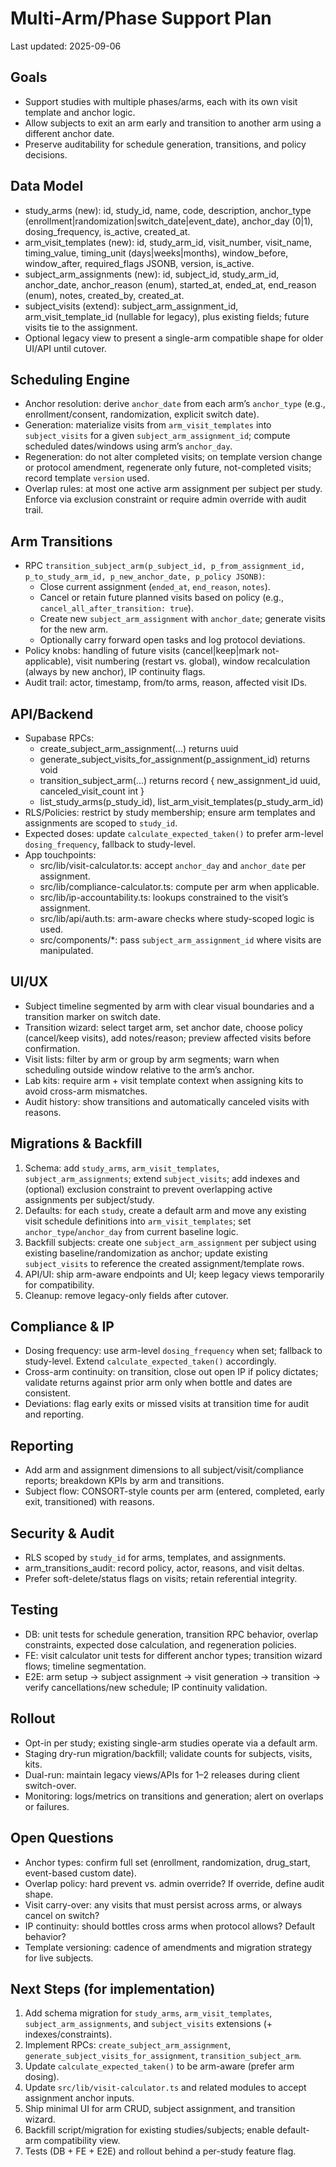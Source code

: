 # Multi-Arm/Phase Support Plan

Last updated: 2025-09-06

## Goals
- Support studies with multiple phases/arms, each with its own visit template and anchor logic.
- Allow subjects to exit an arm early and transition to another arm using a different anchor date.
- Preserve auditability for schedule generation, transitions, and policy decisions.

## Data Model
- study_arms (new): id, study_id, name, code, description, anchor_type (enrollment|randomization|switch_date|event_date), anchor_day (0|1), dosing_frequency, is_active, created_at.
- arm_visit_templates (new): id, study_arm_id, visit_number, visit_name, timing_value, timing_unit (days|weeks|months), window_before, window_after, required_flags JSONB, version, is_active.
- subject_arm_assignments (new): id, subject_id, study_arm_id, anchor_date, anchor_reason (enum), started_at, ended_at, end_reason (enum), notes, created_by, created_at.
- subject_visits (extend): subject_arm_assignment_id, arm_visit_template_id (nullable for legacy), plus existing fields; future visits tie to the assignment.
- Optional legacy view to present a single-arm compatible shape for older UI/API until cutover.

## Scheduling Engine
- Anchor resolution: derive `anchor_date` from each arm’s `anchor_type` (e.g., enrollment/consent, randomization, explicit switch date).
- Generation: materialize visits from `arm_visit_templates` into `subject_visits` for a given `subject_arm_assignment_id`; compute scheduled dates/windows using arm’s `anchor_day`.
- Regeneration: do not alter completed visits; on template version change or protocol amendment, regenerate only future, not-completed visits; record template `version` used.
- Overlap rules: at most one active arm assignment per subject per study. Enforce via exclusion constraint or require admin override with audit trail.

## Arm Transitions
- RPC `transition_subject_arm(p_subject_id, p_from_assignment_id, p_to_study_arm_id, p_new_anchor_date, p_policy JSONB)`:
  - Close current assignment (`ended_at`, `end_reason`, `notes`).
  - Cancel or retain future planned visits based on policy (e.g., `cancel_all_after_transition: true`).
  - Create new `subject_arm_assignment` with `anchor_date`; generate visits for the new arm.
  - Optionally carry forward open tasks and log protocol deviations.
- Policy knobs: handling of future visits (cancel|keep|mark not-applicable), visit numbering (restart vs. global), window recalculation (always by new anchor), IP continuity flags.
- Audit trail: actor, timestamp, from/to arms, reason, affected visit IDs.

## API/Backend
- Supabase RPCs:
  - create_subject_arm_assignment(...) returns uuid
  - generate_subject_visits_for_assignment(p_assignment_id) returns void
  - transition_subject_arm(...) returns record { new_assignment_id uuid, canceled_visit_count int }
  - list_study_arms(p_study_id), list_arm_visit_templates(p_study_arm_id)
- RLS/Policies: restrict by study membership; ensure arm templates and assignments are scoped to `study_id`.
- Expected doses: update `calculate_expected_taken()` to prefer arm-level `dosing_frequency`, fallback to study-level.
- App touchpoints:
  - src/lib/visit-calculator.ts: accept `anchor_day` and `anchor_date` per assignment.
  - src/lib/compliance-calculator.ts: compute per arm when applicable.
  - src/lib/ip-accountability.ts: lookups constrained to the visit’s assignment.
  - src/lib/api/auth.ts: arm-aware checks where study-scoped logic is used.
  - src/components/*: pass `subject_arm_assignment_id` where visits are manipulated.

## UI/UX
- Subject timeline segmented by arm with clear visual boundaries and a transition marker on switch date.
- Transition wizard: select target arm, set anchor date, choose policy (cancel/keep visits), add notes/reason; preview affected visits before confirmation.
- Visit lists: filter by arm or group by arm segments; warn when scheduling outside window relative to the arm’s anchor.
- Lab kits: require arm + visit template context when assigning kits to avoid cross-arm mismatches.
- Audit history: show transitions and automatically canceled visits with reasons.

## Migrations & Backfill
1) Schema: add `study_arms`, `arm_visit_templates`, `subject_arm_assignments`; extend `subject_visits`; add indexes and (optional) exclusion constraint to prevent overlapping active assignments per subject/study.
2) Defaults: for each `study`, create a default arm and move any existing visit schedule definitions into `arm_visit_templates`; set `anchor_type`/`anchor_day` from current baseline logic.
3) Backfill subjects: create one `subject_arm_assignment` per subject using existing baseline/randomization as anchor; update existing `subject_visits` to reference the created assignment/template rows.
4) API/UI: ship arm-aware endpoints and UI; keep legacy views temporarily for compatibility.
5) Cleanup: remove legacy-only fields after cutover.

## Compliance & IP
- Dosing frequency: use arm-level `dosing_frequency` when set; fallback to study-level. Extend `calculate_expected_taken()` accordingly.
- Cross-arm continuity: on transition, close out open IP if policy dictates; validate returns against prior arm only when bottle and dates are consistent.
- Deviations: flag early exits or missed visits at transition time for audit and reporting.

## Reporting
- Add arm and assignment dimensions to all subject/visit/compliance reports; breakdown KPIs by arm and transitions.
- Subject flow: CONSORT-style counts per arm (entered, completed, early exit, transitioned) with reasons.

## Security & Audit
- RLS scoped by `study_id` for arms, templates, and assignments.
- arm_transitions_audit: record policy, actor, reasons, and visit deltas.
- Prefer soft-delete/status flags on visits; retain referential integrity.

## Testing
- DB: unit tests for schedule generation, transition RPC behavior, overlap constraints, expected dose calculation, and regeneration policies.
- FE: visit calculator unit tests for different anchor types; transition wizard flows; timeline segmentation.
- E2E: arm setup → subject assignment → visit generation → transition → verify cancellations/new schedule; IP continuity validation.

## Rollout
- Opt-in per study; existing single-arm studies operate via a default arm.
- Staging dry-run migration/backfill; validate counts for subjects, visits, kits.
- Dual-run: maintain legacy views/APIs for 1–2 releases during client switch-over.
- Monitoring: logs/metrics on transitions and generation; alert on overlaps or failures.

## Open Questions
- Anchor types: confirm full set (enrollment, randomization, drug_start, event-based custom date).
- Overlap policy: hard prevent vs. admin override? If override, define audit shape.
- Visit carry-over: any visits that must persist across arms, or always cancel on switch?
- IP continuity: should bottles cross arms when protocol allows? Default behavior?
- Template versioning: cadence of amendments and migration strategy for live subjects.

## Next Steps (for implementation)
1) Add schema migration for `study_arms`, `arm_visit_templates`, `subject_arm_assignments`, and `subject_visits` extensions (+ indexes/constraints).
2) Implement RPCs: `create_subject_arm_assignment`, `generate_subject_visits_for_assignment`, `transition_subject_arm`.
3) Update `calculate_expected_taken()` to be arm-aware (prefer arm dosing).
4) Update `src/lib/visit-calculator.ts` and related modules to accept assignment anchor inputs.
5) Ship minimal UI for arm CRUD, subject assignment, and transition wizard.
6) Backfill script/migration for existing studies/subjects; enable default-arm compatibility view.
7) Tests (DB + FE + E2E) and rollout behind a per-study feature flag.

